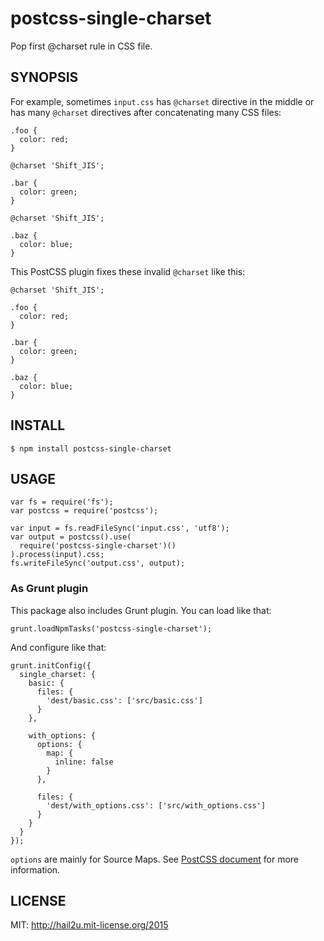 postcss-single-charset
======================

Pop first @charset rule in CSS file.


SYNOPSIS
--------

For example, sometimes `input.css` has `@charset` directive in the middle or has
many `@charset` directives after concatenating many CSS files:

    .foo {
      color: red;
    }
    
    @charset 'Shift_JIS';
    
    .bar {
      color: green;
    }
    
    @charset 'Shift_JIS';
    
    .baz {
      color: blue;
    }

This PostCSS plugin fixes these invalid `@charset` like this:

    @charset 'Shift_JIS';
    
    .foo {
      color: red;
    }
    
    .bar {
      color: green;
    }
    
    .baz {
      color: blue;
    }


INSTALL
-------

    $ npm install postcss-single-charset


USAGE
-----

    var fs = require('fs');
    var postcss = require('postcss');
    
    var input = fs.readFileSync('input.css', 'utf8');
    var output = postcss().use(
      require('postcss-single-charset')()
    ).process(input).css;
    fs.writeFileSync('output.css', output);


### As Grunt plugin

This package also includes Grunt plugin. You can load like that:

    grunt.loadNpmTasks('postcss-single-charset');

And configure like that:

    grunt.initConfig({
      single_charset: {
        basic: {
          files: {
            'dest/basic.css': ['src/basic.css']
          }
        },
    
        with_options: {
          options: {
            map: {
              inline: false
            }
          },
    
          files: {
            'dest/with_options.css': ['src/with_options.css']
          }
        }
      }
    });

`options` are mainly for Source Maps. See [PostCSS document][1] for more
information.


LICENSE
-------

MIT: http://hail2u.mit-license.org/2015


[1]: https://github.com/postcss/postcss#source-map-1
